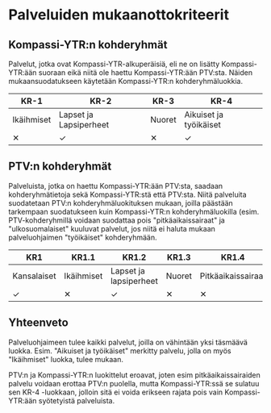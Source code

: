 # Palveluiden mukaanottokriteerit

## Kompassi-YTR:n kohderyhmät

Palvelut, jotka ovat Kompassi-YTR-alkuperäisiä, eli ne on lisätty Kompassi-YTR:ään suoraan eikä niitä ole haettu Kompassi-YTR:ään PTV:sta. Näiden mukaansuodatukseen käytetään Kompassi-YTR:n kohderyhmäluokkia.

| KR-1       | KR-2                   | KR-3   | KR-4                   |
| ---------- | ---------------------- | ------ | ---------------------- |
| Ikäihmiset | Lapset ja Lapsiperheet | Nuoret | Aikuiset ja työikäiset |
| ✕          | ✓                      | ✕      | ✓                      |

## PTV:n kohderyhmät

Palveluista, jotka on haettu Kompassi-YTR:ään PTV:sta, saadaan kohderyhmätietoja sekä Kompassi-YTR:stä että PTV:sta. Niitä palveluita suodatetaan PTV:n kohderyhmäluokituksen mukaan, joilla päästään tarkempaan suodatukseen kuin Kompassi-YTR:n kohderyhmäluokilla (esim. PTV-kohderyhmillä voidaan suodattaa pois "pitkäaikaissairaat" ja "ulkosuomalaiset" kuuluvat palvelut, jos niitä ei haluta mukaan palveluohjaimen "työikäiset" kohderyhmään.

| KR1         | KR1.1      | KR1.2                  | KR1.3  | KR1.4              | KR1.5           | KR1.6     |
| ----------- | ---------- | ---------------------- | ------ | ------------------ | --------------- | --------- |
| Kansalaiset | Ikäihmiset | Lapset ja lapsiperheet | Nuoret | Pitkäaikaissairaat | Ulkosuomalaiset | Vammaiset |
| ✓           | ✕          | ✓                      | ✕      | ✕                  | ✕               | ✕         |

## Yhteenveto

Palveluohjaimeen tulee kaikki palvelut, joilla on vähintään yksi täsmäävä luokka. Esim. "Aikuiset ja työikäiset" merkitty palvelu, jolla on myös "Ikäihmiset" luokka, tulee mukaan.

PTV:n ja Kompassi-YTR:n luokittelut eroavat, joten esim pitkäaikaissairaiden palvelu voidaan erottaa PTV:n puolella, mutta Kompassi-YTR:ssä se sulatuu sen KR-4 -luokkaan, jolloin sitä ei voida erikseen rajata pois vain Kompassi-YTR:ään syötetyistä palveluista.
